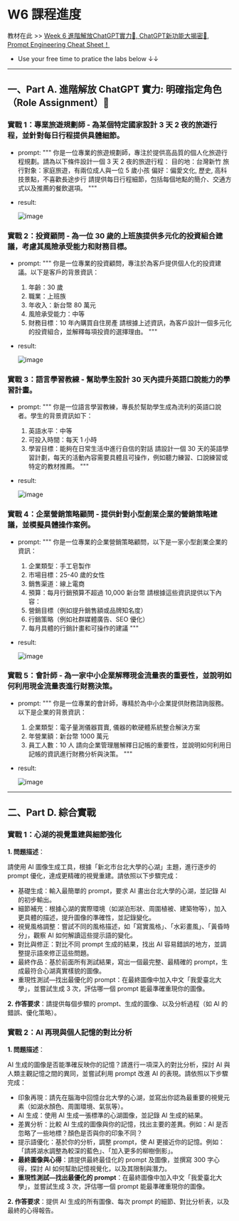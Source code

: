 # W6 課程進度

教材在此 >> [Week 6 進階解放ChatGPT實力🚀, ChatGPT新功能大揭密👀, Prompt Engineering Cheat Sheet！](https://marmalade-freesia-605.notion.site/Week-6-ChatGPT-ChatGPT-Prompt-Engineering-Cheat-Sheet-1bb7643aed3c80e4ba36fb2cbb5d3c58)

* Use your free time to pratice the labs below ↓↓

---

## 一、Part A. 進階解放 ChatGPT 實力: 明確指定角色（Role Assignment）🚀

### 實戰 1：專業旅遊規劃師 - 為某個特定國家設計 3 天 2 夜的旅遊行程，並針對每日行程提供具體細節。

* prompt:
  """
  你是一位專業的旅遊規劃師，專注於提供高品質的個人化旅遊行程規劃。請為以下條件設計一個 3 天 2 夜的旅遊行程：
  目的地：台灣新竹
  旅行對象：家庭旅遊，有兩位成人與一位 5 歲小孩
  偏好：偏愛文化, 歷史, 高科技景點，不喜歡長途步行
  請提供每日行程細節，包括每個地點的簡介、交通方式以及推薦的餐飲選項。
  """

* result:

  ![image](https://github.com/user-attachments/assets/3ca39c81-a87b-4c03-906f-64ec1fbef96a)

### 實戰 2：投資顧問 - 為一位 30 歲的上班族提供多元化的投資組合建議，考慮其風險承受能力和財務目標。

* prompt:
  """
  你是一位專業的投資顧問，專注於為客戶提供個人化的投資建議。以下是客戶的背景資訊：
  1. 年齡：30 歲
  2. 職業：上班族
  3. 年收入：新台幣 80 萬元
  4. 風險承受能力：中等
  5. 財務目標：10 年內購買自住房產
  請根據上述資訊，為客戶設計一個多元化的投資組合，並解釋每項投資的選擇理由。
  """

* result:

  ![image](https://github.com/user-attachments/assets/8748838d-31e0-42ea-98d0-c1e2f7d56a62)

### 實戰 3：語言學習教練 - 幫助學生設計 30 天內提升英語口說能力的學習計畫。

* prompt:
  """
  你是一位語言學習教練，專長於幫助學生成為流利的英語口說者。學生的背景資訊如下：
  1. 英語水平：中等
  2. 可投入時間：每天 1 小時
  3. 學習目標：能夠在日常生活中進行自信的對話
  請設計一個 30 天的英語學習計劃，每天的活動內容需要具體且可操作，例如聽力練習、口說練習或特定的教材推薦。
  """

* result:

  ![image](https://github.com/user-attachments/assets/8faa6266-c2d7-490b-9e57-28c68925f26c)

### 實戰 4：企業營銷策略顧問 - 提供針對小型創業企業的營銷策略建議，並模擬具體操作案例。

* prompt:
  """
  你是一位專業的企業營銷策略顧問，以下是一家小型創業企業的資訊：
  1. 企業類型：手工皂製作
  2. 市場目標：25-40 歲的女性
  3. 銷售渠道：線上電商
  4. 預算：每月行銷預算不超過 10,000 新台幣
  請根據這些資訊提供以下內容：  
  1. 營銷目標（例如提升銷售額或品牌知名度）
  2. 行銷策略（例如社群媒體廣告、SEO 優化）
  3. 每月具體的行銷計畫和可操作的建議
  """

* result:

  ![image](https://github.com/user-attachments/assets/7938c4fd-d4a7-4904-9483-11015c14cd80)

### 實戰 5：會計師 - 為一家中小企業解釋現金流量表的重要性，並說明如何利用現金流量表進行財務決策。

* prompt:
  """
  你是一位專業的會計師，專精於為中小企業提供財務諮詢服務。以下是企業的背景資訊：
  1. 企業類型：電子量測儀器買賣, 儀器的軟硬體系統整合解決方案
  2. 年營業額：新台幣 1000 萬元
  3. 員工人數：10 人
  請向企業管理層解釋日記帳的重要性，並說明如何利用日記帳的資訊進行財務分析與決策。
  """

* result:

  ![image](https://github.com/user-attachments/assets/26c1645e-e560-434a-8c32-27791a200c82)

---

## 二、Part D. 綜合實戰

### 實戰 1：心湖的視覺重建與細節強化

**1. 問題描述**：

請使用 AI 圖像生成工具，根據「新北市台北大學的心湖」主題，進行逐步的 prompt 優化，達成更精確的視覺重建。請依照以下步驟完成：

  * 基礎生成：輸入最簡單的 prompt，要求 AI 畫出台北大學的心湖，並記錄 AI 的初步輸出。
  * 細節補充：根據心湖的實際環境（如湖泊形狀、周圍植被、建築物等），加入更具體的描述，提升圖像的準確性，並記錄變化。
  * 視覺風格調整：嘗試不同的風格描述，如「寫實風格」、「水彩畫風」、「黃昏時分」，觀察 AI 如何解讀這些提示語的變化。
  * 對比與修正：對比不同 prompt 生成的結果，找出 AI 容易錯誤的地方，並調整提示語來修正這些問題。
  * 最終作品：基於前面所有測試結果，寫出一個最完整、最精確的 prompt，生成最符合心湖真實樣貌的圖像。
  * 重現性測試—找出最優化的 prompt：在最終圖像中加入中文「我愛臺北大學」，並嘗試生成 3 次，評估哪一個 prompt 能最準確重現你的圖像。

**2. 作答要求**：請提供每個步驟的 prompt、生成的圖像、以及分析過程（如 AI 的錯誤、優化策略）。

### 實戰 2：AI 再現與個人記憶的對比分析

**1. 問題描述**：

AI 生成的圖像是否能準確反映你的記憶？請進行一項深入的對比分析，探討 AI 與人類主觀記憶之間的異同，並嘗試利用 prompt 改進 AI 的表現。請依照以下步驟完成：

  * 印象再現：請先在腦海中回憶台北大學的心湖，並寫出你認為最重要的視覺元素（如湖水顏色、周圍環境、氣氛等）。
  * AI 生成：使用 AI 生成一張標準的心湖圖像，並記錄 AI 生成的結果。
  * 差異分析：比較 AI 生成的圖像與你的記憶，找出主要的差異。例如：AI 是否忽略了一些地標？顏色是否與你的印象不同？
  * 提示語優化：基於你的分析，調整 prompt，使 AI 更接近你的記憶。例如：「請將湖水調整為較深的藍色」、「加入更多的柳樹倒影」。
  * **最終圖像與心得**：請提供最終最佳化的 prompt 及圖像，並撰寫 300 字心得，探討 AI 如何幫助記憶視覺化，以及其限制與潛力。
  * **重現性測試—找出最優化的 prompt**：在最終圖像中加入中文「我愛臺北大學」，並嘗試生成 3 次，評估哪一個 prompt 能最準確重現你的圖像。

**2. 作答要求**：提供 AI 生成的所有圖像、每次 prompt 的細節、對比分析表，以及最終的心得報告。

